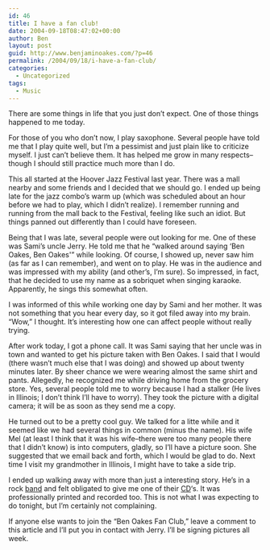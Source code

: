 ```yaml
---
id: 46
title: I have a fan club!
date: 2004-09-18T08:47:02+00:00
author: Ben
layout: post
guid: http://www.benjaminoakes.com/?p=46
permalink: /2004/09/18/i-have-a-fan-club/
categories:
  - Uncategorized
tags:
  - Music
---
```

There are some things in life that you just don&#8217;t expect. One of those things happened to me today.

For those of you who don&#8217;t now, I play saxophone. Several people have told me that I play quite well, but I&#8217;m a pessimist and just plain like to criticize myself. I just can&#8217;t believe them. It has helped me grow in many respects&#8211;though I should still practice much more than I do.

This all started at the Hoover Jazz Festival last year. There was a mall nearby and some friends and I decided that we should go. I ended up being late for the jazz combo&#8217;s warm up (which was scheduled about an hour before we had to play, which I didn&#8217;t realize). I remember running and running from the mall back to the Festival, feeling like such an idiot. But things panned out differently than I could have foreseen.

Being that I was late, several people were out looking for me. One of these was Sami&#8217;s uncle Jerry. He told me that he &#8220;walked around saying &#8216;Ben Oakes, Ben Oakes'&#8221; while looking. Of course, I showed up, never saw him (as far as I can remember), and went on to play. He was in the audience and was impressed with my ability (and other&#8217;s, I&#8217;m sure). So impressed, in fact, that he decided to use my name as a sobriquet when singing karaoke. Apparently, he sings this somewhat often.

I was informed of this while working one day by Sami and her mother. It was not something that you hear every day, so it got filed away into my brain. &#8220;Wow,&#8221; I thought. It&#8217;s interesting how one can affect people without really trying.

After work today, I got a phone call. It was Sami saying that her uncle was in town and wanted to get his picture taken with Ben Oakes. I said that I would (there wasn&#8217;t much else that I was doing) and showed up about twenty minutes later. By sheer chance we were wearing almost the same shirt and pants. Allegedly, he recognized me while driving home from the grocery store. Yes, several people told me to worry because I had a stalker (He lives in Illinois; I don&#8217;t think I&#8217;ll have to worry). They took the picture with a digital camera; it will be as soon as they send me a copy.

He turned out to be a pretty cool guy. We talked for a litte while and it seemed like we had several things in common (minus the name). His wife Mel (at least I think that it was his wife&#8211;there were too many people there that I didn&#8217;t know) is into computers, gladly, so I&#8217;ll have a picture soon. She suggested that we email back and forth, which I would be glad to do. Next time I visit my grandmother in Illinois, I might have to take a side trip.

I ended up walking away with more than just a interesting story. He&#8217;s in a rock [band](http://www.backroadsrocks.com/) and felt obligated to give me one of their [CD](http://www.backroadsrocks.com/Backroads%20MP3%20Sunday%20Driver.htm)&#8216;s. It was professionally printed and recorded too. This is not what I was expecting to do tonight, but I&#8217;m certainly not complaining.

If anyone else wants to join the &#8220;Ben Oakes Fan Club,&#8221; leave a comment to this article and I&#8217;ll put you in contact with Jerry. I&#8217;ll be signing pictures all week.